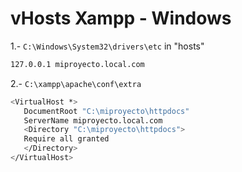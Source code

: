 # vHosts Xampp - Windows

1.- `C:\Windows\System32\drivers\etc` in "hosts"

```sh
127.0.0.1 miproyecto.local.com
```

2.- `C:\xampp\apache\conf\extra`

```sh
<VirtualHost *>
   DocumentRoot "C:\miproyecto\httpdocs"
   ServerName miproyecto.local.com
   <Directory "C:\miproyecto\httpdocs">
   Require all granted
   </Directory>
</VirtualHost>
```
